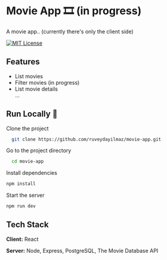 
# Movie App 🎞️  (in progress)
A movie app.. (currently there's only the client side)

[![MIT License](https://img.shields.io/badge/License-MIT-green.svg)](https://choosealicense.com/licenses/mit/)  
 
## Features  
- List movies
- Filter movies (in progress)
- List movie details    
...
 
## Run Locally 🚀 
Clone the project  

~~~bash  
  git clone https://github.com/ruveydayilmaz/movie-app.git
~~~

Go to the project directory  

~~~bash  
  cd movie-app
~~~

Install dependencies  

~~~bash  
npm install
~~~

Start the server  

~~~bash  
npm run dev
~~~  
 
## Tech Stack  
**Client:** React

**Server:** Node, Express, PostgreSQL, The Movie Database API